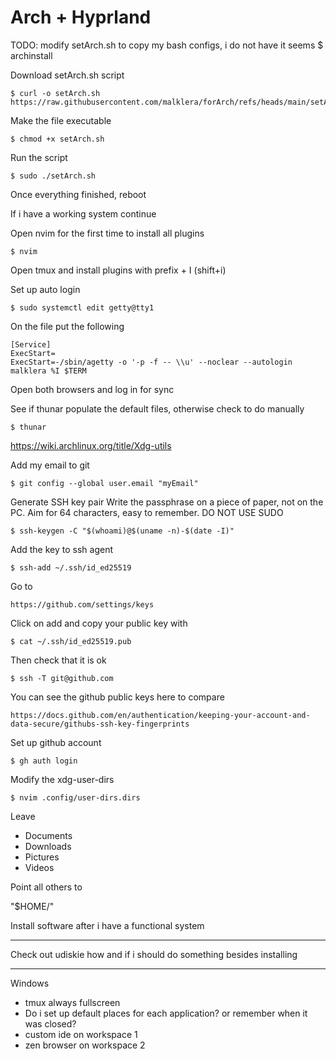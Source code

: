 # Arch + Hyprland
TODO: modify setArch.sh to copy my bash configs, i do not have it seems
    $ archinstall


Download setArch.sh script

    $ curl -o setArch.sh https://raw.githubusercontent.com/malklera/forArch/refs/heads/main/setArch.sh


Make the file executable

    $ chmod +x setArch.sh

Run the script

    $ sudo ./setArch.sh


Once everything finished, reboot


If i have a working system continue


Open nvim for the first time to install all plugins

    $ nvim

Open tmux and install plugins with prefix + I (shift+i)

Set up auto login

    $ sudo systemctl edit getty@tty1

On the file put the following

    [Service]
    ExecStart=
    ExecStart=-/sbin/agetty -o '-p -f -- \\u' --noclear --autologin malklera %I $TERM


Open both browsers and log in for sync


See if thunar populate the default files, otherwise check to do manually

    $ thunar

https://wiki.archlinux.org/title/Xdg-utils


Add my email to git

    $ git config --global user.email "myEmail"


Generate SSH key pair
Write the passphrase on a piece of paper, not on the PC. Aim for 64 characters,
easy to remember. DO NOT USE SUDO

    $ ssh-keygen -C "$(whoami)@$(uname -n)-$(date -I)"

Add the key to ssh agent

    $ ssh-add ~/.ssh/id_ed25519

Go to

    https://github.com/settings/keys

Click on add and copy your public key with

    $ cat ~/.ssh/id_ed25519.pub

Then check that it is ok

    $ ssh -T git@github.com

You can see the github public keys here to compare

    https://docs.github.com/en/authentication/keeping-your-account-and-data-secure/githubs-ssh-key-fingerprints


Set up github account

    $ gh auth login


Modify the xdg-user-dirs

    $ nvim .config/user-dirs.dirs

Leave
- Documents
- Downloads
- Pictures
- Videos

Point all others to

"$HOME/"


Install software after i have a functional system

---
Check out udiskie how and if i should do something besides installing

---
Windows
- tmux always fullscreen
- Do i set up default places for each application? or remember when it was closed?
- custom ide on workspace 1
- zen browser on workspace 2
